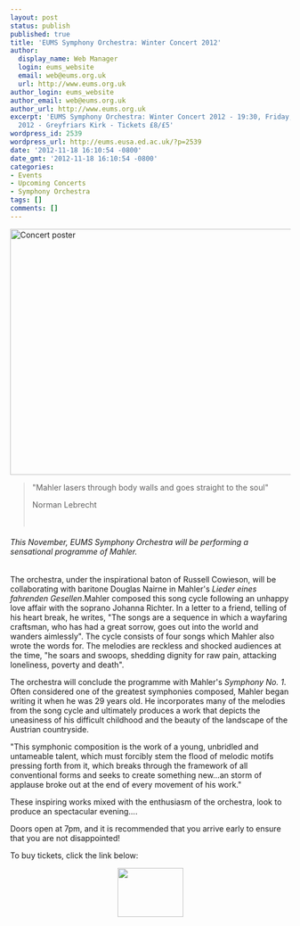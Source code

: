 ```yaml
---
layout: post
status: publish
published: true
title: 'EUMS Symphony Orchestra: Winter Concert 2012'
author:
  display_name: Web Manager
  login: eums_website
  email: web@eums.org.uk
  url: http://www.eums.org.uk
author_login: eums_website
author_email: web@eums.org.uk
author_url: http://www.eums.org.uk
excerpt: 'EUMS Symphony Orchestra: Winter Concert 2012 - 19:30, Friday, 23 November
  2012 - Greyfriars Kirk - Tickets £8/£5'
wordpress_id: 2539
wordpress_url: http://eums.eusa.ed.ac.uk/?p=2539
date: '2012-11-18 16:10:54 -0800'
date_gmt: '2012-11-18 16:10:54 -0800'
categories:
- Events
- Upcoming Concerts
- Symphony Orchestra
tags: []
comments: []
---
```

<p><a title="buy tickets online" href="http://www.ticketsource.co.uk/event/28649"> <img src="http://eums.eusa.ed.ac.uk/wp-content/uploads/images/w620/posters/20121123_symph.jpg" alt="Concert poster" width="620" height="441" /></a></p>
<blockquote><p>"Mahler lasers through body walls and goes straight to the soul"</p>
<p class="qsource">Norman Lebrecht</p><br />
</blockquote></p>
<h6>This November, EUMS Symphony Orchestra will be performing a sensational programme of Mahler.</h6></p>
<p>The orchestra, under the inspirational baton of Russell Cowieson, will be collaborating with baritone Douglas Nairne in Mahler's <em>Lieder eines fahrenden Gesellen</em>.Mahler composed this song cycle following an unhappy love affair with the soprano Johanna Richter. In a letter to a friend, telling of his heart break, he writes, "The songs are a sequence in which a wayfaring craftsman, who has had a great sorrow, goes out into the world and wanders aimlessly". The cycle consists of four songs which Mahler also wrote the words for. The melodies are reckless and shocked audiences at the time, "he soars and swoops, shedding dignity for raw pain, attacking loneliness, poverty and death".</p></p>
<p>The orchestra will conclude the programme with Mahler's <em>Symphony No. 1</em>. Often considered one of the greatest symphonies composed, Mahler began writing it when he was 29 years old. He incorporates many of the melodies from the song cycle and ultimately produces a work that depicts the uneasiness of his difficult childhood and the beauty of the landscape of the Austrian countryside.</p></p>
<p>"This symphonic composition is the work of a young, unbridled and untameable talent, which must forcibly stem the flood of melodic motifs pressing forth from it, which breaks through the framework of all conventional forms and seeks to create something new&hellip;an storm of applause broke out at the end of every movement of his work."</p></p>
<p>These inspiring works mixed with the enthusiasm of the orchestra, look to produce an spectacular evening....</p></p>
<p>Doors open at 7pm, and it is recommended that you arrive early to ensure that you are not disappointed!</p></p>
<p>To buy tickets, click the link below:</p></p>
<p align="middle"><a title="buy tickets online" href="http://www.ticketsource.co.uk/event/28649"> <img src="http://www.ticketsource.co.uk/images/buyTickets/buyTickets-medium.png" alt="" width="118" height="88" border="0" /></a></p><br />
 </p>
<p> </p>
